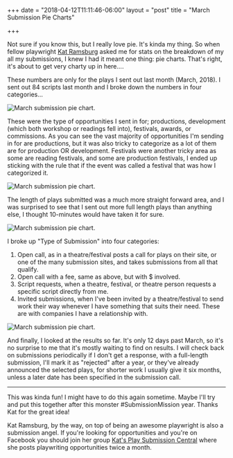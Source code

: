+++
date = "2018-04-12T11:11:46-06:00"
layout = "post"
title = "March Submission Pie Charts"

+++

Not sure if you know this, but I really love pie. It's kinda my thing. So when fellow playwright [Kat Ramsburg](https://newplayexchange.org/users/1351/kat-ramsburg) asked me for stats on the breakdown of my all my submissions, I knew I had it meant one thing: pie charts. That's right, it's about to get very charty up in here....

These numbers are only for the plays I sent out last month (March, 2018). I sent out 84 scripts last month and I broke down the numbers in four categories...

![March submission pie chart.](/images/opportunity.jpg)

These were the type of opportunities I sent in for; productions, development (which both workshop or readings fell into), festivals, awards, or commissions. As you can see the vast majority of opportunities I'm sending in for are productions, but it was also tricky to categorize as a lot of them are for production OR development. Festivals were another tricky area as some are reading festivals, and some are production festivals, I ended up sticking with the rule that if the event was called a festival that was how I categorized it.

![March submission pie chart.](/images/length_of_play.jpg)

The length of plays submitted was a much more straight forward area, and I was surprised to see that I sent out more full length plays than anything else, I thought 10-minutes would have taken it for sure.

![March submission pie chart.](/images/type_of_submission.jpg)

I broke up "Type of Submission" into four categories: 

1. Open call, as in a theatre/festival posts a call for plays on their site, or one of the many submission sites, and takes submissions from all that qualify.
2. Open call with a fee, same as above, but with $ involved.
3. Script requests, when a theatre, festival, or theatre person requests a specific script directly from me.
4. Invited submissions, when I've been invited by a theatre/festival to send work their way whenever I have something that suits their need. These are with companies I have a relationship with.

![March submission pie chart.](/images/results_to_date.jpg)

And finally, I looked at the results so far. It's only 12 days past March, so it's no surprise to me that it's mostly waiting to find on results. I will check back on submissions periodically if I don't get a response, with a full-length submission, I'll mark it as "rejected" after a year, or they've already announced the selected plays, for shorter work I usually give it six months, unless a later date has been specified in the submission call.

----

This was kinda fun! I might have to do this again sometime. Maybe I'll try and put this together after this monster #SubmissionMission year. Thanks Kat for the great idea!

Kat Ramsburg, by the way, on top of being an awesome playwright is also a submission angel. If you're looking for opportunities and you're on Facebook you should join her group [Kat's Play Submission Central](https://www.facebook.com/groups/172232179854587/) where she posts playwriting opportunities twice a month. 